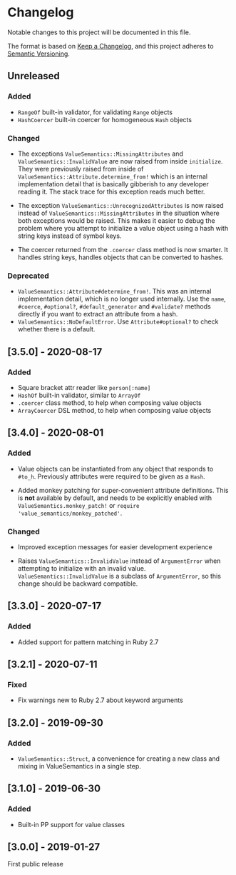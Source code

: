 # Changelog

Notable changes to this project will be documented in this file.

The format is based on [Keep a Changelog](https://keepachangelog.com/en/1.0.0/),
and this project adheres to [Semantic Versioning](https://semver.org/spec/v2.0.0.html).

## Unreleased
### Added
- `RangeOf` built-in validator, for validating `Range` objects
- `HashCoercer` built-in coercer for homogeneous `Hash` objects
### Changed
- The exceptions `ValueSemantics::MissingAttributes` and
  `ValueSemantics::InvalidValue` are now raised from inside
  `initialize`. They were previously raised from inside of
  `ValueSemantics::Attribute.determine_from!` which is an internal
  implementation detail that is basically gibberish to any developer
  reading it. The stack trace for this exception reads much better.

- The exception `ValueSemantics::UnrecognizedAttributes` is now raised
  instead of `ValueSemantics::MissingAttributes` in the situation
  where both exceptions would be raised. This makes it easier to debug
  the problem where you attempt to initialize a value object using a
  hash with string keys instead of symbol keys.

- The coercer returned from the `.coercer` class method is now
  smarter. It handles string keys, handles objects that can be
  converted to hashes.
### Deprecated
- `ValueSemantics::Attribute#determine_from!`. This was an internal
  implementation detail, which is no longer used internally. Use the
  `name`, `#coerce`, `#optional?`, `#default_generator` and
  `#validate?` methods directly if you want to extract an attribute
  from a hash.
- `ValueSemantics::NoDefaultError`. Use `Attribute#optional?` to check
  whether there is a default.



## [3.5.0] - 2020-08-17
### Added
- Square bracket attr reader like `person[:name]`
- `HashOf` built-in validator, similar to `ArrayOf`
- `.coercer` class method, to help when composing value objects
- `ArrayCoercer` DSL method, to help when composing value objects

## [3.4.0] - 2020-08-01
### Added
- Value objects can be instantiated from any object that responds to `#to_h`.
  Previously attributes were required to be given as a `Hash`.

- Added monkey patching for super-convenient attribute definitions. This is
  **not** available by default, and needs to be explicitly enabled with
  `ValueSemantics.monkey_patch!` or `require 'value_semantics/monkey_patched'`.

### Changed
- Improved exception messages for easier development experience

- Raises `ValueSemantics::InvalidValue` instead of `ArgumentError` when
  attempting to initialize with an invalid value. `ValueSemantics::InvalidValue`
  is a subclass of `ArgumentError`, so this change should be backward
  compatible.

## [3.3.0] - 2020-07-17
### Added
- Added support for pattern matching in Ruby 2.7

## [3.2.1] - 2020-07-11
### Fixed
- Fix warnings new to Ruby 2.7 about keyword arguments

## [3.2.0] - 2019-09-30
### Added
- `ValueSemantics::Struct`, a convenience for creating a new class and mixing
  in ValueSemantics in a single step.

## [3.1.0] - 2019-06-30
### Added
- Built-in PP support for value classes

## [3.0.0] - 2019-01-27

First public release
